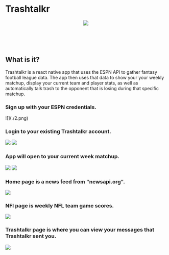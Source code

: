 # Trashtalkr


<p align="center"> <img  src="https://media.giphy.com/media/l4EpcazyPta1byn8Q/giphy.gif" ></p>

<br>
<br>
<br>

##  What is it?
Trashtalkr is a react native app that uses the ESPN API to gather fantasy football league data. The app then uses that data to show your your weekly matchup, display your current team and player stats, as well as automatically talk trash to the opponent that is losing during that specific matchup.



### Sign up with your ESPN credentials.
<p witdh="50%" height="50%"> ![](./2.png)</p>

### Login to your existing Trashtalkr account.
![](./3.png)
![](./4.png)

### App will open to your current week matchup.
![](./5.png)
![](./6.png)

### Home page is a news feed from "newsapi.org".
![](./7.png)

### NFl page is weekly NFL team game scores.
![](./8.png)

### Trashtalkr page is where you can view your messages that Trashtalkr sent you.
![](./9.png)

